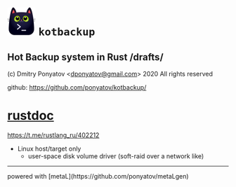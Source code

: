 # ![logo](doc/logo.png) `kotbackup`
## Hot Backup system in Rust /drafts/

(c) Dmitry Ponyatov <<dponyatov@gmail.com>> 2020 All rights reserved

github: https://github.com/ponyatov/kotbackup/

# <a href="rust/kotbackup/index.html">rustdoc</a>


https://t.me/rustlang_ru/402212

* Linux host/target only
  * user-space disk volume driver (soft-raid over a network like)

<hr>
powered with [metaL](https://github.com/ponyatov/metaLgen)
